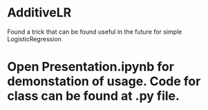 # AdditiveLR
Found a trick that can be found useful in the future for simple LogisticRegression

# Open Presentation.ipynb for demonstation of usage. Code for class can be found at .py file.
